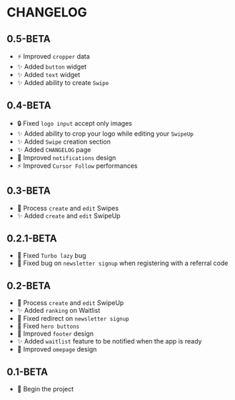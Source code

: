 CHANGELOG
=========

0.5-BETA
---

* ⚡️ Improved `cropper` data
* ✨ Added `button` widget
* ✨ Added `text` widget
* ✨ Added ability to create `Swipe`

0.4-BETA
---

* 🔒️ Fixed ``logo input`` accept only images
* ✨ Added ability to crop your logo while editing your ``SwipeUp``
* ✨ Added `Swipe` creation section
* ✨ Added `CHANGELOG` page
* 💄 Improved `notifications` design
* ⚡️ Improved `Cursor Follow` performances

0.3-BETA
---
* 🚧 Process `create` and `edit` Swipes
* ✨ Added `create` and `edit` SwipeUp

0.2.1-BETA
---
* 🐛 Fixed `Turbo lazy` bug
* 🐛 Fixed bug on `newsletter signup` when registering with a referral code

0.2-BETA
---

* 🚧 Process `create` and `edit` SwipeUp
* ✨ Added `ranking` on Waitlist
* 🐛 Fixed redirect on `newsletter signup`
* 🐛 Fixed `hero buttons`
* 💄 Improved `footer` design
* ✨ Added `waitlist` feature to be notified when the app is ready
* 💄 Improved `omepage` design

0.1-BETA
---

* 🎉 Begin the project